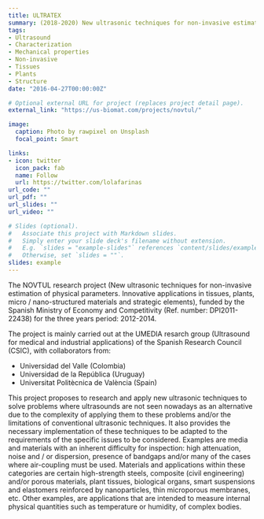 ```yaml
---
title: ULTRATEX
summary: (2018-2020) New ultrasonic techniques for non-invasive estimation of physical parameters. Innovative applications in tissues, plants, micro / nano-structured materials and strategic elements
tags:
- Ultrasound
- Characterization
- Mechanical properties
- Non-invasive
- Tissues
- Plants
- Structure
date: "2016-04-27T00:00:00Z"

# Optional external URL for project (replaces project detail page).
external_link: "https://us-biomat.com/projects/novtul/"

image:
  caption: Photo by rawpixel on Unsplash
  focal_point: Smart

links:
- icon: twitter
  icon_pack: fab
  name: Follow
  url: https://twitter.com/lolafarinas
url_code: ""
url_pdf: ""
url_slides: ""
url_video: ""

# Slides (optional).
#   Associate this project with Markdown slides.
#   Simply enter your slide deck's filename without extension.
#   E.g. `slides = "example-slides"` references `content/slides/example-slides.md`.
#   Otherwise, set `slides = ""`.
slides: example
---
```


The NOVTUL research project (New ultrasonic techniques for non-invasive estimation of physical parameters. Innovative applications in tissues, plants, micro / nano-structured materials and strategic elements), funded by the Spanish Ministry of Economy and Competitivity (Ref. number: DPI2011-22438) for the three years period: 2012-2014.

 The project is mainly carried out at the UMEDIA resarch group (Ultrasound for medical and industrial applications) of the Spanish Research Council (CSIC), with collaborators from:
 - Universidad del Valle (Colombia)
 - Universidad de la República (Uruguay)
 - Universitat Politècnica de València (Spain)
 
 This project proposes to research and apply new ultrasonic techniques to solve problems where ultrasounds are not seen nowadays as an alternative due to the complexity of applying them to these problems and/or the limitations of conventional ultrasonic techniques. It also provides the necessary implementation of these techniques to be adapted to the requirements of the specific issues to be considered. Examples are media and materials with an inherent difficulty for inspection: high attenuation, noise and / or dispersion, presence of bandgaps and/or many of the cases where air-coupling must be used. Materials and applications within these categories are certain high-strength steels, composite (civil engineering) and/or porous materials, plant tissues, biological organs, smart suspensions and elastomers reinforced by nanoparticles, thin microporous membranes, etc. Other examples, are applications that are intended to measure internal physical quantities such as temperature or humidity, of complex bodies.
